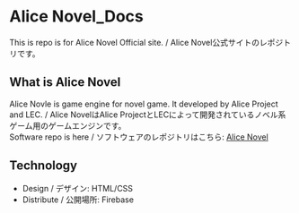 # Alice Novel_Docs
This is repo is for Alice Novel Official site. / Alice Novel公式サイトのレポジトリです。

## What is Alice Novel
Alice Novle is game engine for novel game. It developed by Alice Project and LEC. / Alice NovelはAlice ProjectとLECによって開発されているノベル系ゲーム用のゲームエンジンです。<br />
Software repo is here / ソフトウェアのレポジトリはこちら: [Alice Novel](https://github.com/Lemon73-Computing/Alice_Novel "Alice Novel | GitHub")<br />

## Technology
- Design / デザイン: HTML/CSS
- Distribute / 公開場所: Firebase
